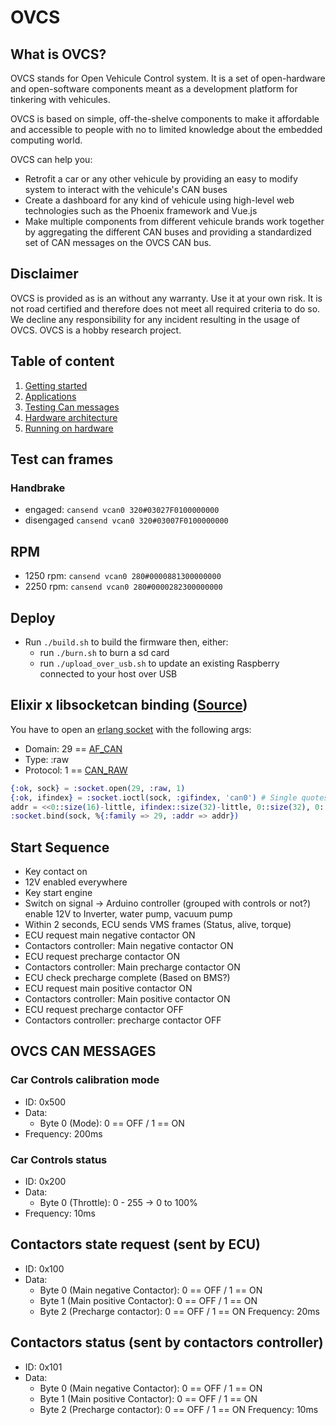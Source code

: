 # OVCS

## What is OVCS?

OVCS stands for Open Vehicule Control system. It is a set of open-hardware and open-software components meant as a development platform for tinkering with vehicules.

OVCS is based on simple, off-the-shelve components to make it affordable and accessible to people with no to limited knowledge about the embedded computing world.

OVCS can help you:
* Retrofit a car or any other vehicule by providing an easy to modify system to interact with the vehicule's CAN buses
* Create a dashboard for any kind of vehicule using high-level web technologies such as the  Phoenix framework and Vue.js
* Make multiple components from different vehicule brands work together by aggregating the different CAN buses and providing a standardized set of CAN messages on the OVCS CAN bus.

## Disclaimer

OVCS is provided as is an without any warranty. Use it at your own risk. It is not road certified and therefore does not meet all required criteria to do so. We decline any responsibility for any incident resulting in the usage of OVCS. OVCS is a hobby research project.

## Table of content

1. [Getting started](./getting_started.md)
2. [Applications](./applications.md)
3. [Testing Can messages](./testing_can_messages.md)
4. [Hardware architecture](./hardware_architecture.md)
5. [Running on hardware](./running_hardware.md)

## Test can frames

### Handbrake 

* engaged: `cansend vcan0 320#03027F0100000000`
* disengaged `cansend vcan0 320#03007F0100000000`

## RPM

* 1250 rpm: `cansend vcan0 280#0000881300000000`
* 2250 rpm: `cansend vcan0 280#0000282300000000`

## Deploy

* Run `./build.sh` to build the firmware then, either:
    * run `./burn.sh` to burn a sd card
    * run `./upload_over_usb.sh` to update an existing Raspberry connected to your host over USB 

## Elixir x libsocketcan binding ([Source](https://elixirforum.com/t/erlang-socket-module-for-socketcan-on-nerves-device/57294))

You have to open an [erlang socket](https://www.erlang.org/doc/man/socket) with the following args: 

* Domain: 29 == [AF_CAN](https://github.com/linux-can/linux/blob/56cfd2507d3e720f4b1dbf9513e00680516a0826/include/linux/socket.h#L193)
* Type: :raw
* Protocol: 1 ==  [CAN_RAW](https://github.com/linux-can/linux/blob/56cfd2507d3e720f4b1dbf9513e00680516a0826/include/uapi/linux/can.h#L154)

```elixir
{:ok, sock} = :socket.open(29, :raw, 1)
{:ok, ifindex} = :socket.ioctl(sock, :gifindex, 'can0') # Single quotes matters, you need a charlist not a binary
addr = <<0::size(16)-little, ifindex::size(32)-little, 0::size(32), 0::size(32), 0::size(64)>>
:socket.bind(sock, %{:family => 29, :addr => addr})
```

## Start Sequence

- Key contact on 
- 12V enabled everywhere
- Key start engine
- Switch on signal -> Arduino controller (grouped with controls or not?) enable 12V to Inverter, water pump, vacuum pump
- Within 2 seconds, ECU sends VMS frames (Status, alive, torque)
- ECU request main negative contactor ON
- Contactors controller: Main negative contactor ON
- ECU request precharge contactor ON
- Contactors controller: Main precharge contactor ON
- ECU check precharge complete (Based on BMS?)
- ECU request main positive contactor ON
- Contactors controller: Main positive contactor ON
- ECU request precharge contactor OFF
- Contactors controller: precharge contactor OFF


## OVCS CAN MESSAGES

### Car Controls calibration mode

- ID: 0x500
- Data:
    - Byte 0 (Mode): 0 == OFF / 1 == ON
- Frequency: 200ms

### Car Controls status

- ID: 0x200 
- Data:
    - Byte 0 (Throttle): 0 - 255 -> 0 to 100% 
- Frequency: 10ms

## Contactors state request (sent by ECU)

- ID: 0x100
- Data: 
    - Byte 0 (Main negative Contactor): 0 == OFF / 1 == ON
    - Byte 1 (Main positive Contactor): 0 == OFF / 1 == ON
    - Byte 2 (Precharge contactor):  0 == OFF / 1 == ON
Frequency: 20ms

## Contactors status (sent by contactors controller)

- ID: 0x101
- Data: 
    - Byte 0 (Main negative Contactor): 0 == OFF / 1 == ON
    - Byte 1 (Main positive Contactor): 0 == OFF / 1 == ON
    - Byte 2 (Precharge contactor):  0 == OFF / 1 == ON
Frequency: 10ms
